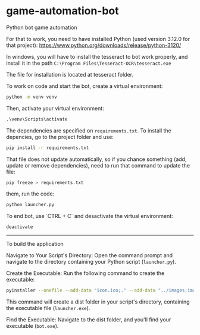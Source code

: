 # game-automation-bot

Python bot game automation

For that to work, you need to have installed Python (used version 3.12.0 for that project): https://www.python.org/downloads/release/python-3120/

In windows, you will have to install the tesseract to bot work properly, and install it in the path `C:\Program Files\Tesseract-OCR\tesseract.exe`

The file for installation is located at tesseract folder.

To work on code and start the bot, create a virtual environment:

```sh
python -m venv venv
```

Then, activate your virtual environment:

```py
.\venv\Scripts\activate
```

The dependencies are specified on `requirements.txt`.
To install the depencies, go to the project folder and use:

```sh
pip install -r requirements.txt
```

That file does not update automatically, so if you chance something (add, update or remove dependencies), need to run that command to update the file:

```sh
pip freeze > requirements.txt
```

them, run the code:

```sh
python launcher.py
```

To end bot, use ´CTRL + C´ and desactivate the virtual environment:

```sh
deactivate
```

---

To build the application

Navigate to Your Script's Directory:
Open the command prompt and navigate to the directory containing your Python script (`launcher.py`).

Create the Executable:
Run the following command to create the executable:

```sh
pyinstaller --onefile --add-data "icon.ico;." --add-data "../images;images" launcher.py
```

This command will create a dist folder in your script's directory, containing the executable file (`launcher.exe`).

Find the Executable:
Navigate to the dist folder, and you'll find your executable (`bot.exe`).
